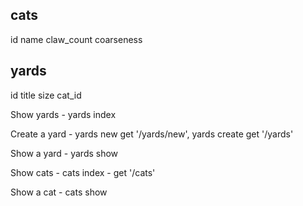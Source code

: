 
cats
----
id
name
claw_count
coarseness

yards
-----
id
title
size
cat_id


Show yards - yards index

Create a yard - yards new get '/yards/new', yards create get '/yards'

Show a yard - yards show

Show cats - cats index - get '/cats'

Show a cat - cats show
